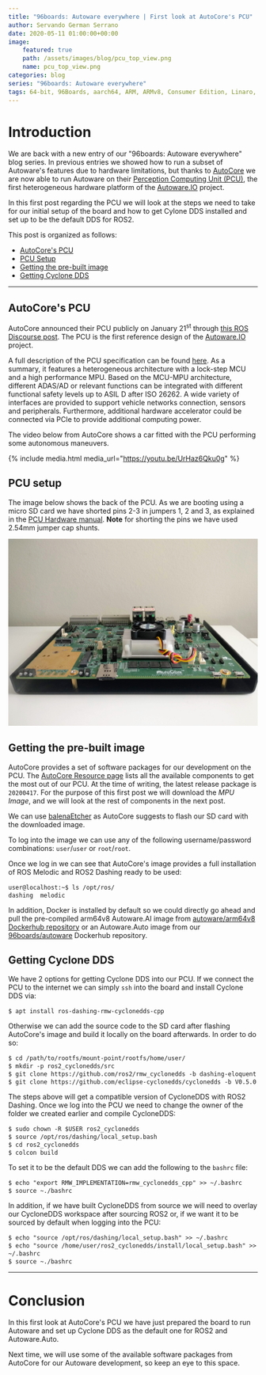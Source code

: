 ```yaml
---
title: "96boards: Autoware everywhere | First look at AutoCore's PCU"
author: Servando German Serrano
date: 2020-05-11 01:00:00+00:00
image:
    featured: true
    path: /assets/images/blog/pcu_top_view.png
    name: pcu_top_view.png
categories: blog
series: "96boards: Autoware everywhere"
tags: 64-bit, 96Boards, aarch64, ARM, ARMv8, Consumer Edition, Linaro, Linux, arm64, real time, ROS2, Autoware, AutoCore, PCU
---
```


# Introduction
We are back with a new entry of our "96boards: Autoware everywhere" blog series. In previous entries we showed how to run a subset of Autoware's features due to hardware limitations, but thanks to [AutoCore](https://www.autocore.ai/) we are now able to run Autoware on their [Perception Computing Unit (PCU)](https://github.com/autocore-ai/autocore_pcu_doc), the first heterogeneous hardware platform of the [Autoware.IO](https://www.autoware.io/) project.

In this first post regarding the PCU we will look at the steps we need to take for our initial setup of the board and how to get Cylone DDS installed and set up to be the default DDS for ROS2.

This post is organized as follows:
- [AutoCore's PCU](#autocores-pcu)
- [PCU Setup](#pcu-setup)
- [Getting the pre-built image](#getting-the-pre-built-image)
- [Getting Cyclone DDS](#getting-cyclone-dds)

***

## AutoCore's PCU

AutoCore announced their PCU publicly on January 21<sup>st</sup> through [this ROS Discourse post](https://discourse.ros.org/t/open-source-and-free-software-for-autocores-pcu/12418). The PCU is the first reference design of the [Autoware.IO](https://www.autoware.io/) project.

A full description of the PCU specification can be found [here](https://github.com/autocore-ai/autocore_pcu_doc/blob/master/docs/Pcu_specification.md). As a summary, it features a heterogeneous architecture with a lock-step MCU and a high performance MPU. Based on the MCU-MPU architecture, different ADAS/AD or relevant functions can be integrated with different functional safety levels up to ASIL D after ISO 26262. A wide variety of interfaces are provided to support vehicle networks connection, sensors and peripherals. Furthermore, additional hardware accelerator could be connected via PCIe to provide additional computing power.

The video below from AutoCore shows a car fitted with the PCU performing some autonomous maneuvers.

{% include media.html media_url="https://youtu.be/UrHaz6Qku0g" %}

## PCU setup

The image below shows the back of the PCU. As we are booting using a micro SD card we have shorted pins 2-3 in jumpers 1, 2 and 3, as explained in the [PCU Hardware manual](https://github.com/autocore-ai/autocore_pcu_doc/blob/master/docs/Pcu_hardware_manual.md#jmp-1-3).
**Note** for shorting the pins we have used 2.54mm jumper cap shunts.

![](/assets/images/blog/pcu_back.jpg)

## Getting the pre-built image

AutoCore provides a set of software packages for our development on the PCU. The [AutoCore Resource page](https://github.com/autocore-ai/autocore_pcu_doc/blob/master/docs/Resource_download.md#mpu-images) lists all the available components to get the most out of our PCU. At the time of writing, the latest release package is `20200417`. For the purpose of this first post we will download the _MPU Image_, and we will look at the rest of components in the next post.

We can use [balenaEtcher](https://www.balena.io/etcher/) as AutoCore suggests to flash our SD card with the downloaded image.

To log into the image we can use any of the following username/password combinations: `user`/`user` or `root`/`root`.

Once we log in we can see that AutoCore's image provides a full installation of ROS Melodic and ROS2 Dashing ready to be used:
```
user@localhost:~$ ls /opt/ros/
dashing  melodic
```

In addition, Docker is installed by default so we could directly go ahead and pull the pre-compiled arm64v8 Autoware.AI image from [autoware/arm64v8 Dockerhub repository](https://hub.docker.com/r/autoware/arm64v8/tags) or an Autoware.Auto image from our [96boards/autoware](https://hub.docker.com/repository/docker/96boards/autoware) Dockerhub repository.

## Getting Cyclone DDS

We have 2 options for getting Cyclone DDS into our PCU. If we connect the PCU to the internet we can simply `ssh` into the board and install Cyclone DDS via:

```
$ apt install ros-dashing-rmw-cyclonedds-cpp
```

Otherwise we can add the source code to the SD card after flashing AutoCore's image and build it locally on the board afterwards. In order to do so:

```
$ cd /path/to/rootfs/mount-point/rootfs/home/user/
$ mkdir -p ros2_cyclonedds/src
$ git clone https://github.com/ros2/rmw_cyclonedds -b dashing-eloquent
$ git clone https://github.com/eclipse-cyclonedds/cyclonedds -b V0.5.0
```

The steps above will get a compatible version of CycloneDDS with ROS2 Dashing. Once we log into the PCU we need to change the owner of the folder we created earlier and compile CycloneDDS:

```
$ sudo chown -R $USER ros2_cyclonedds
$ source /opt/ros/dashing/local_setup.bash
$ cd ros2_cyclonedds
$ colcon build
```

To set it to be the default DDS we can add the following to the `bashrc` file:
```
$ echo "export RMW_IMPLEMENTATION=rmw_cyclonedds_cpp" >> ~/.bashrc
$ source ~./bashrc
```

In addition, if we have built CycloneDDS from source we will need to overlay our CycloneDDS workspace after sourcing ROS2 or, if we want it to be sourced by default when logging into the PCU:
```
$ echo "source /opt/ros/dashing/local_setup.bash" >> ~/.bashrc
$ echo "source /home/user/ros2_cyclonedds/install/local_setup.bash" >> ~/.bashrc
$ source ~./bashrc
```

***

# Conclusion

In this first look at AutoCore's PCU we have just prepared the board to run Autoware and set up Cyclone DDS as the default one for ROS2 and Autoware.Auto.

Next time, we will use some of the available software packages from AutoCore for our Autoware development, so keep an eye to this space.
